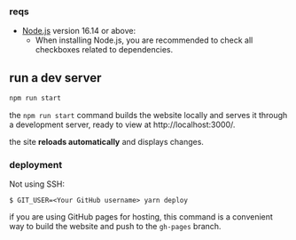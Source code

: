 ### reqs

- [Node.js](https://nodejs.org/en/download/) version 16.14 or above:
  - When installing Node.js, you are recommended to check all checkboxes related to dependencies.

## run a dev server

```bash
npm run start
```

the `npm run start` command builds the website locally and serves it through a development server, ready to view at http://localhost:3000/.

the site **reloads automatically** and displays changes.

### deployment

Not using SSH:

```
$ GIT_USER=<Your GitHub username> yarn deploy
```

if you are using GitHub pages for hosting, this command is a convenient way to build the website and push to the `gh-pages` branch.